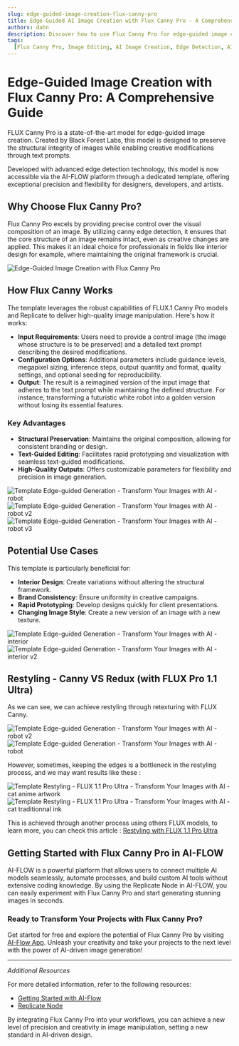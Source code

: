```yaml
---
slug: edge-guided-image-creation-flux-canny-pro
title: Edge-Guided AI Image Creation with Flux Canny Pro - A Comprehensive Guide
authors: dahn
description: Discover how to use Flux Canny Pro for edge-guided image creation. This guide explores its features, advantages over traditional methods, and how to integrate it into your design workflows.
tags:
  [Flux Canny Pro, Image Editing, AI Image Creation, Edge Detection, AI Tools]
---
```


<head>
  <meta name="twitter:card" content="summary_large_image"/>
  <meta name="twitter:title" content="Edge-Guided Image Creation with Flux Canny Pro" />
  <meta name="twitter:description" content="Comprehensive guide on using Flux Canny Pro for precise image editing. Learn about its features, benefits, and integration tips." />
  <meta name="twitter:creator" content="@AIFlowApp"/>
  <meta name="twitter:image" content="https://docs.ai-flow.net/img/blog-images/edge-guided-image-creation-flux-canny-pro-5.png"/>
  <meta name="twitter:image:alt" content="Edge-Guided Image Creation with Flux Canny Pro"/>
  <meta property="og:title" content="Edge-Guided Image Creation with Flux Canny Pro"/>
  <meta property="og:description" content="Explore how Flux Canny Pro revolutionizes image editing with edge-guided creation. Discover its features and integration into your workflows."/>
  <meta property="og:image" content="https://docs.ai-flow.net/img/blog-images/edge-guided-image-creation-flux-canny-pro-5.png"/>
</head>

# Edge-Guided Image Creation with Flux Canny Pro: A Comprehensive Guide

FLUX Canny Pro is a state-of-the-art model for edge-guided image creation. Created by Black Forest Labs, this model is designed to preserve the structural integrity of images while enabling creative modifications through text prompts. 

Developed with advanced edge detection technology, this model is now accessible via the AI-FLOW platform through a dedicated template, offering exceptional precision and flexibility for designers, developers, and artists.

## Why Choose Flux Canny Pro?

Flux Canny Pro excels by providing precise control over the visual composition of an image. By utilizing canny edge detection, it ensures that the core structure of an image remains intact, even as creative changes are applied. This makes it an ideal choice for professionals in fields like interior design for example, where maintaining the original framework is crucial.

![Edge-Guided Image Creation with Flux Canny Pro](/img/blog-images/edge-guided-image-creation-flux-canny-pro-5.png)

## How Flux Canny Works

The template leverages the robust capabilities of FLUX.1 Canny Pro models and Replicate to deliver high-quality image manipulation. Here's how it works:

- **Input Requirements**: Users need to provide a control image (the image whose structure is to be preserved) and a detailed text prompt describing the desired modifications.
- **Configuration Options**: Additional parameters include guidance levels, megapixel sizing, inference steps, output quantity and format, quality settings, and optional seeding for reproducibility.
- **Output**: The result is a reimagined version of the input image that adheres to the text prompt while maintaining the defined structure. For instance, transforming a futuristic white robot into a golden version without losing its essential features.




### Key Advantages

- **Structural Preservation**: Maintains the original composition, allowing for consistent branding or design.
- **Text-Guided Editing**: Facilitates rapid prototyping and visualization with seamless text-guided modifications.
- **High-Quality Outputs**: Offers customizable parameters for flexibility and precision in image generation.

<div class="flex flex-row w-[50%] justify-center">
    <span class="w-40 h-full object-cover">
    <img src="/img/blog-images/edge-guided-image-creation-flux-canny-pro-4.png" alt="Template Edge-guided Generation - Transform Your Images with AI - robot" />
    </span>
    <span class="w-40 h-full object-cover">
    <img src="/img/blog-images/edge-guided-image-creation-flux-canny-pro-1.png" alt="Template Edge-guided Generation - Transform Your Images with AI - robot v2" />
    </span>
    <span class="w-40 h-full object-cover">
    <img src="/img/blog-images/edge-guided-image-creation-flux-canny-pro-2.png" alt="Template Edge-guided Generation - Transform Your Images with AI - robot v3" />
    </span>
</div>


## Potential Use Cases

This template is particularly beneficial for:

- **Interior Design**: Create variations without altering the structural framework.
- **Brand Consistency**: Ensure uniformity in creative campaigns.
- **Rapid Prototyping**: Develop designs quickly for client presentations.
- **Changing Image Style**: Create a new version of an image with a new texture. 

<div class="flex flex-row w-[50%] justify-center">
    <span class="w-40 h-full object-cover">
    <img src="/img/blog-images/edge-guided-image-creation-flux-canny-pro-3.jpg" alt="Template Edge-guided Generation - Transform Your Images with AI - interior" />
    </span>
    <span class="w-40 h-full object-cover">
    <img src="/img/blog-images/edge-guided-image-creation-flux-canny-pro-0.png" alt="Template Edge-guided Generation - Transform Your Images with AI - interior v2" />
    </span>
</div>

## Restyling - Canny VS Redux (with FLUX Pro 1.1 Ultra)

As we can see, we can achieve restyling through retexturing with FLUX Canny. 

<div class="flex flex-row w-[50%] justify-center">
    <span class="w-40 h-full object-cover">
      <img src="/img/blog-images/restyling-flux-1-1-pro-ultra-4.png" alt="Template Edge-guided Generation - Transform Your Images with AI - robot v2" />
    </span>
    <span class="w-40 h-full object-cover">
    <img src="/img/blog-images/edge-guided-bonus.png" alt="Template Edge-guided Generation - Transform Your Images with AI - robot" />
    </span>
</div>

However, sometimes, keeping the edges is a bottleneck in the restyling process, and we may want results like these :

<div class="flex flex-row w-[50%] justify-center">
    <span class="w-40 h-full object-cover">
    <img src="/img/blog-images/restyling-flux-1-1-pro-ultra-2.png" alt="Template Restyling - FLUX 1.1 Pro Ultra - Transform Your Images with AI - cat anime artwork" />
    </span>
    <span class="w-40 h-full object-cover">
    <img src="/img/blog-images/restyling-flux-1-1-pro-ultra-3.jpg" alt="Template Restyling - FLUX 1.1 Pro Ultra - Transform Your Images with AI - cat traditionnal ink" />
    </span>
</div>

This is achieved through another process using others FLUX models, to learn more, you can check this article : [Restyling with FLUX 1.1 Pro Ultra](/blog/restyling-flux-1-1-pro-ultra)

## Getting Started with Flux Canny Pro in AI-FLOW

AI-FLOW is a powerful platform that allows users to connect multiple AI models seamlessly, automate processes, and build custom AI tools without extensive coding knowledge. By using the Replicate Node in AI-FLOW, you can easily experiment with Flux Canny Pro and start generating stunning images in seconds.

### Ready to Transform Your Projects with Flux Canny Pro?

Get started for free and explore the potential of Flux Canny Pro by visiting [AI-Flow App](https://app.ai-flow.net/). Unleash your creativity and take your projects to the next level with the power of AI-driven image generation!

---

_Additional Resources_

For more detailed information, refer to the following resources:

- [Getting Started with AI-Flow](/blog/getting-started-with-ai-flow)
- [Replicate Node](/blog/replicate-node)

By integrating Flux Canny Pro into your workflows, you can achieve a new level of precision and creativity in image manipulation, setting a new standard in AI-driven design.
